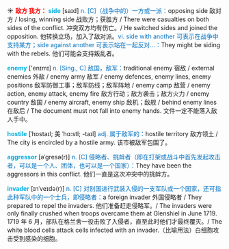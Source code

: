 ☀ <font color="red">**敌方 我方：**</font>
<font color="sky blue">**side**</font> [saɪd] 
<font color="#0070c0">n. [C]（战争中的）一方或一派：</font>opposing side 敌对方 / losing, winning side 战败方；获胜方 / There were casualties on both sides of the conflict. 冲突双方均有伤亡。/ He switched sides and joined the opposition. 他转换立场，加入了敌对派。<font color="#0070c0">vi. side with another 可表示在战争中支持某方；side against another 可表示站在一起反对…：</font>They might be siding with the rebels. 他们可能会支持叛乱者。

<font color="sky blue">**enemy**</font> ['enɪmɪ] 
<font color="#0070c0">n. [Sing., C] 敌国，敌军：</font>traditional enemy 宿敌 / external enemies 外敌 / enemy army 敌军 / enemy defences, enemy lines, enemy positions 敌军防御工事；敌军防线；敌军阵地 / enemy camp 敌营 / enemy action, enemy attack, enemy fire 敌方行动；敌方袭击；敌方火力 / enemy country 敌国 / enemy aircraft, enemy ship 敌机；敌舰 / behind enemy lines 在敌后 / The document must not fall into enemy hands. 文件一定不能落入敌人手中。
                      
<font color="sky blue">**hostile**</font> [ˈhɒstaɪl; 美 ˈhɑ:stl; -taɪl]
<font color="#0070c0">adj. 属于敌军的：</font>hostile territory 敌方领土 / The city is encircled by a hostile army. 该市被敌军包围了。

<font color="sky blue">**aggressor**</font> [əˈgresə(r)]
<font color="#0070c0">n. [C] 侵略者、挑衅者（即在打架或战斗中首先发起攻击者，可以是一个人、团体，也可以是一个国家）：</font>They have been the aggressors in this conflict. 他们一直是这次冲突中的挑衅方。

<font color="sky blue">**invader**</font> [ɪnˈveɪdə(r)]
<font color="#0070c0">n. [C] 对别国进行武装入侵的一支军队或一个国家，还可指此种军队中的一个士兵，即侵略者：</font>a foreign invader 外国侵略者 / They prepared to repel the invaders. 他们准备赶走侵略军。/ The invaders were only finally crushed when troops overcame them at Glenshiel in June 1719. 1719 年 6 月，部队在格兰舍一役击败了入侵者，直至此时他们才最终覆灭。/ The white blood cells attack cells infected with an invader.（比喻用法）白细胞攻击受到感染的细胞。


